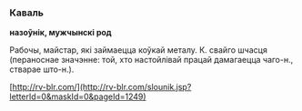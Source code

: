 ### Каваль
**назоўнік, мужчынскі род**

Рабочы, майстар, які займаецца коўкай металу. К. свайго шчасця (пераноснае значэнне: той, хто настойлівай працай дамагаецца чаго-н., стварае што-н.).

<a rel="author">[http://rv-blr.com/](http://rv-blr.com/slounik.jsp?letterId=0&maskId=0&pageId=1249)</a>
